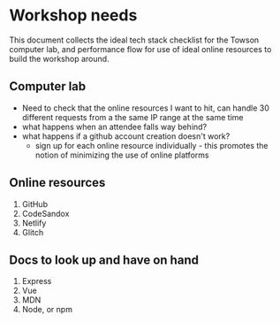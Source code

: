# Workshop needs

This document collects the ideal tech stack checklist for the Towson computer lab, and performance flow for use of ideal online resources to build the workshop around.

## Computer lab

- Need to check that the online resources I want to hit, can handle 30 different requests from a the same IP range at the same time
- what happens when an attendee falls way behind?
- what happens if a github account creation doesn't work?
    - sign up for each online resource individually - this promotes the notion of minimizing the use of online platforms

## Online resources

1. GitHub
2. CodeSandox
3. Netlify
4. Glitch

## Docs to look up and have on hand

1. Express
2. Vue
3. MDN
4. Node, or npm
